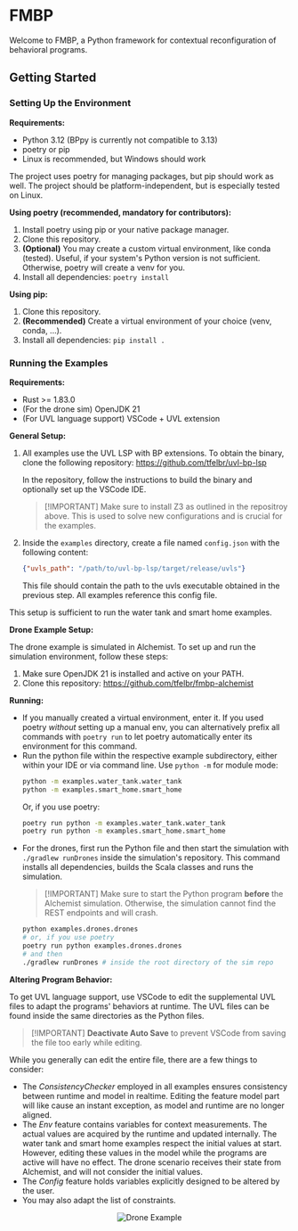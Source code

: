 # FMBP

Welcome to FMBP, a Python framework for contextual reconfiguration of behavioral programs.

## Getting Started
### Setting Up the Environment
**Requirements:**
- Python 3.12 (BPpy is currently not compatible to 3.13)
- poetry or pip
- Linux is recommended, but Windows should work

The project uses poetry for managing packages, but pip should work as well.
The project should be platform-independent, but is especially tested on Linux.

**Using poetry (recommended, mandatory for contributors):**

1. Install poetry using pip or your native package manager.
2. Clone this repository.
3. **(Optional)** You may create a custom virtual environment, like conda (tested). Useful, if your system's Python version is not sufficient. Otherwise, poetry will create a venv for you.
4. Install all dependencies: ``poetry install``

**Using pip:**

1. Clone this repository.
2. **(Recommended)** Create a virtual environment of your choice (venv, conda, ...).
3. Install all dependencies: ``pip install .``

### Running the Examples
**Requirements:**
- Rust >= 1.83.0
- (For the drone sim) OpenJDK 21
- (For UVL language support) VSCode + UVL extension

**General Setup:**
1. All examples use the UVL LSP with BP extensions. To obtain the binary, clone the following repository:
    https://github.com/tfelbr/uvl-bp-lsp
   
    In the repository, follow the instructions to build the binary and optionally set up the VSCode IDE.
    > [!IMPORTANT] Make sure to install Z3 as outlined in the repositroy above. This is used to solve new configurations and is crucial for the examples.
2. Inside the ``examples`` directory, create a file named ``config.json`` with the following content:
    ```json
    {"uvls_path": "/path/to/uvl-bp-lsp/target/release/uvls"}
    ```
   This file should contain the path to the uvls executable obtained in the previous step. All examples reference this config file.

This setup is sufficient to run the water tank and smart home examples.

**Drone Example Setup:**

The drone example is simulated in Alchemist. To set up and run the simulation environment, follow these steps:

1. Make sure OpenJDK 21 is installed and active on your PATH.
2. Clone this repository:
   https://github.com/tfelbr/fmbp-alchemist

**Running:**
- If you manually created a virtual environment, enter it. If you used poetry *without* setting up a manual env, you can alternatively prefix all commands with ``poetry run`` to let poetry automatically enter its environment for this command.
- Run the python file within the respective example subdirectory, either within your IDE or via command line.
    Use ``python -m`` for module mode:
    ```bash
    python -m examples.water_tank.water_tank
    python -m examples.smart_home.smart_home
    ```
    Or, if you use poetry:
    ```bash
    poetry run python -m examples.water_tank.water_tank
    poetry run python -m examples.smart_home.smart_home
    ```
- For the drones, first run the Python file and then start the simulation with ``./gradlew runDrones`` inside the simulation's repository. This command installs all dependencies, builds the Scala classes and runs the simulation.
    > [!IMPORTANT] Make sure to start the Python program **before** the Alchemist simulation. Otherwise, the simulation cannot find the REST endpoints and will crash.
    ```bash
    python examples.drones.drones
    # or, if you use poetry
    poetry run python examples.drones.drones
    # and then
    ./gradlew runDrones # inside the root directory of the sim repo
    ```

**Altering Program Behavior:**

To get UVL language support, use VSCode to edit the supplemental UVL files to adapt the programs' behaviors at runtime.
The UVL files can be found inside the same directories as the Python files.
> [!IMPORTANT] **Deactivate Auto Save** to prevent VSCode from saving the file too early while editing.

While you generally can edit the entire file, there are a few things to consider:
- The *ConsistencyChecker* employed in all examples ensures consistency between runtime and model in realtime.
Editing the feature model part will like cause an instant exception, as model and runtime are no longer aligned.
- The *Env* feature contains variables for context measurements. 
The actual values are acquired by the runtime and updated internally.
The water tank and smart home examples respect the initial values at start.
However, editing these values in the model while the programs are active will have no effect.
The drone scenario receives their state from Alchemist, and will not consider the initial values.
- The *Config* feature holds variables explicitly designed to be altered by the user.
- You may also adapt the list of constraints.

<p align="center">
  <img src="img/drones.gif" alt="Drone Example" />
</p>